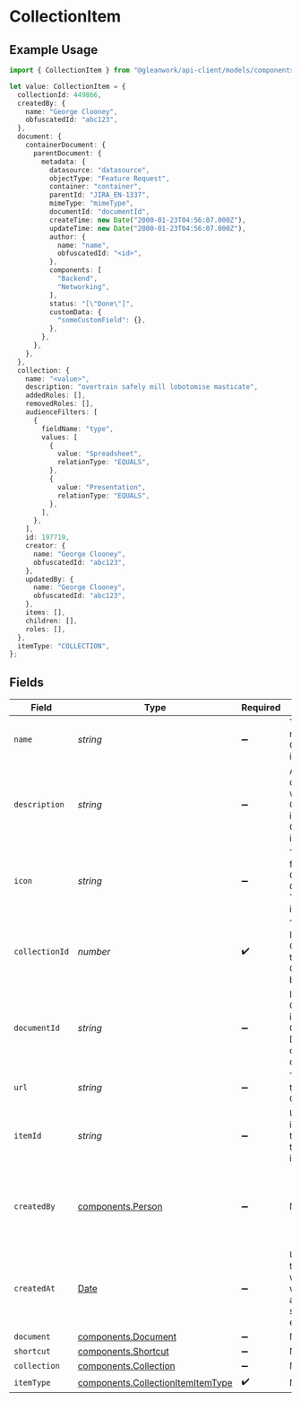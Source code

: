 # CollectionItem

## Example Usage

```typescript
import { CollectionItem } from "@gleanwork/api-client/models/components";

let value: CollectionItem = {
  collectionId: 449866,
  createdBy: {
    name: "George Clooney",
    obfuscatedId: "abc123",
  },
  document: {
    containerDocument: {
      parentDocument: {
        metadata: {
          datasource: "datasource",
          objectType: "Feature Request",
          container: "container",
          parentId: "JIRA_EN-1337",
          mimeType: "mimeType",
          documentId: "documentId",
          createTime: new Date("2000-01-23T04:56:07.000Z"),
          updateTime: new Date("2000-01-23T04:56:07.000Z"),
          author: {
            name: "name",
            obfuscatedId: "<id>",
          },
          components: [
            "Backend",
            "Networking",
          ],
          status: "[\"Done\"]",
          customData: {
            "someCustomField": {},
          },
        },
      },
    },
  },
  collection: {
    name: "<value>",
    description: "overtrain safely mill lobotomise masticate",
    addedRoles: [],
    removedRoles: [],
    audienceFilters: [
      {
        fieldName: "type",
        values: [
          {
            value: "Spreadsheet",
            relationType: "EQUALS",
          },
          {
            value: "Presentation",
            relationType: "EQUALS",
          },
        ],
      },
    ],
    id: 197719,
    creator: {
      name: "George Clooney",
      obfuscatedId: "abc123",
    },
    updatedBy: {
      name: "George Clooney",
      obfuscatedId: "abc123",
    },
    items: [],
    children: [],
    roles: [],
  },
  itemType: "COLLECTION",
};
```

## Fields

| Field                                                                                         | Type                                                                                          | Required                                                                                      | Description                                                                                   | Example                                                                                       |
| --------------------------------------------------------------------------------------------- | --------------------------------------------------------------------------------------------- | --------------------------------------------------------------------------------------------- | --------------------------------------------------------------------------------------------- | --------------------------------------------------------------------------------------------- |
| `name`                                                                                        | *string*                                                                                      | :heavy_minus_sign:                                                                            | The optional name of the Collection item.                                                     |                                                                                               |
| `description`                                                                                 | *string*                                                                                      | :heavy_minus_sign:                                                                            | A helpful description of why this CollectionItem is in the Collection that it's in.           |                                                                                               |
| `icon`                                                                                        | *string*                                                                                      | :heavy_minus_sign:                                                                            | The emoji icon for this CollectionItem. Only used for Text type items.                        |                                                                                               |
| `collectionId`                                                                                | *number*                                                                                      | :heavy_check_mark:                                                                            | The Collection ID of the Collection that this CollectionItem belongs in.                      |                                                                                               |
| `documentId`                                                                                  | *string*                                                                                      | :heavy_minus_sign:                                                                            | If this CollectionItem is indexed, the Glean Document ID of that document.                    |                                                                                               |
| `url`                                                                                         | *string*                                                                                      | :heavy_minus_sign:                                                                            | The URL of this CollectionItem.                                                               |                                                                                               |
| `itemId`                                                                                      | *string*                                                                                      | :heavy_minus_sign:                                                                            | Unique identifier for the item within the Collection it belongs to.                           |                                                                                               |
| `createdBy`                                                                                   | [components.Person](../../models/components/person.md)                                        | :heavy_minus_sign:                                                                            | N/A                                                                                           | {<br/>"name": "George Clooney",<br/>"obfuscatedId": "abc123"<br/>}                            |
| `createdAt`                                                                                   | [Date](https://developer.mozilla.org/en-US/docs/Web/JavaScript/Reference/Global_Objects/Date) | :heavy_minus_sign:                                                                            | Unix timestamp for when the item was first added (in seconds since epoch UTC).                |                                                                                               |
| `document`                                                                                    | [components.Document](../../models/components/document.md)                                    | :heavy_minus_sign:                                                                            | N/A                                                                                           |                                                                                               |
| `shortcut`                                                                                    | [components.Shortcut](../../models/components/shortcut.md)                                    | :heavy_minus_sign:                                                                            | N/A                                                                                           |                                                                                               |
| `collection`                                                                                  | [components.Collection](../../models/components/collection.md)                                | :heavy_minus_sign:                                                                            | N/A                                                                                           |                                                                                               |
| `itemType`                                                                                    | [components.CollectionItemItemType](../../models/components/collectionitemitemtype.md)        | :heavy_check_mark:                                                                            | N/A                                                                                           |                                                                                               |